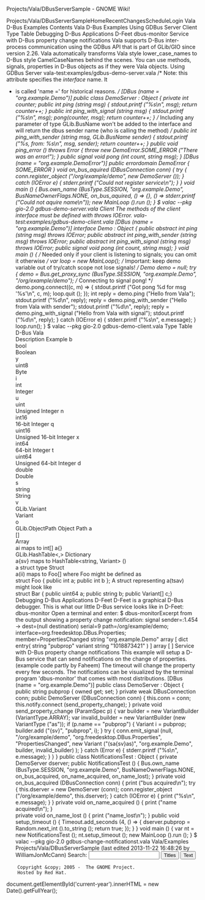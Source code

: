 Projects/Vala/DBusServerSample - GNOME Wiki!
<!--
var search_hint = "Search";
//-->
Projects/Vala/DBusServerSampleHomeRecentChangesScheduleLogin
Vala D-Bus Examples
Contents
Vala D-Bus Examples
Using GDBus
Server
Client
Type Table
Debugging D-Bus Applications
D-Feet
dbus-monitor
Service with D-Bus property change notifications Vala supports D-Bus inter-process communication using the GDBus API that is part of GLib/GIO since version 2.26. Vala automatically transforms Vala style lower_case_names to D-Bus style CamelCaseNames behind the scenes.  You can use methods, signals, properties in D-Bus objects as if they were Vala objects. 
Using GDBus
Server
vala-test:examples/gdbus-demo-server.vala /* Note: this attribute specifies the _interface_ name.  It
 * is called 'name =' for historical reasons.
 */
[DBus (name = &quot;org.example.Demo&quot;)]
public class DemoServer : Object {
    private int counter;
    public int ping (string msg) {
        stdout.printf (&quot;%s\n&quot;, msg);
        return counter++;
    }
    public int ping_with_signal (string msg) {
        stdout.printf (&quot;%s\n&quot;, msg);
        pong(counter, msg);
        return counter++;
    }
    /* Including any parameter of type GLib.BusName won't be added to the
       interface and will return the dbus sender name (who is calling the method) */
    public int ping_with_sender (string msg, GLib.BusName sender) {
        stdout.printf (&quot;%s, from: %s\n&quot;, msg, sender);
        return counter++;
    }
    public void ping_error () throws Error {
        throw new DemoError.SOME_ERROR (&quot;There was an error!&quot;);
    }
    public signal void pong (int count, string msg);
}
[DBus (name = &quot;org.example.DemoError&quot;)]
public errordomain DemoError
{
    SOME_ERROR
}
void on_bus_aquired (DBusConnection conn) {
    try {
        conn.register_object (&quot;/org/example/demo&quot;, new DemoServer ());
    } catch (IOError e) {
        stderr.printf (&quot;Could not register service\n&quot;);
    }
}
void main () {
    Bus.own_name (BusType.SESSION, &quot;org.example.Demo&quot;, BusNameOwnerFlags.NONE,
                  on_bus_aquired,
                  () =&gt; {},
                  () =&gt; stderr.printf (&quot;Could not aquire name\n&quot;));
    new MainLoop ().run ();
}
$ valac --pkg gio-2.0 gdbus-demo-server.vala
Client
The methods of the client interface must be defined with throws IOError. vala-test:examples/gdbus-demo-client.vala [DBus (name = &quot;org.example.Demo&quot;)]
interface Demo : Object {
    public abstract int ping (string msg) throws IOError;
    public abstract int ping_with_sender (string msg) throws IOError;
    public abstract int ping_with_signal (string msg) throws IOError;
    public signal void pong (int count, string msg);
}
void main () {
    /* Needed only if your client is listening to signals; you can omit it otherwise */
    var loop = new MainLoop();
    /* Important: keep demo variable out of try/catch scope not lose signals! */
    Demo demo = null;
    try {
        demo = Bus.get_proxy_sync (BusType.SESSION, &quot;org.example.Demo&quot;,
                                                    &quot;/org/example/demo&quot;);
        /* Connecting to signal pong! */
        demo.pong.connect((c, m) =&gt; {
            stdout.printf (&quot;Got pong %d for msg '%s'\n&quot;, c, m);
            loop.quit ();
        });
        int reply = demo.ping (&quot;Hello from Vala&quot;);
        stdout.printf (&quot;%d\n&quot;, reply);
        reply = demo.ping_with_sender (&quot;Hello from Vala with sender&quot;);
        stdout.printf (&quot;%d\n&quot;, reply);
        reply = demo.ping_with_signal (&quot;Hello from Vala with signal&quot;);
        stdout.printf (&quot;%d\n&quot;, reply);
    } catch (IOError e) {
        stderr.printf (&quot;%s\n&quot;, e.message);
    }
    loop.run();
}
$ valac --pkg gio-2.0 gdbus-demo-client.vala
Type Table
   D-Bus 
   Vala        
   Description 
   Example 
   b         
   bool            
   Boolean     
   y         
   uint8           
   Byte        
   i         
   int             
   Integer     
   u         
   uint            
   Unsigned Integer 
   n         
   int16           
   16-bit Integer 
   q         
   uint16          
   Unsigned 16-bit Integer 
   x         
   int64           
   64-bit Integer 
   t         
   uint64          
   Unsigned 64-bit Integer 
   d         
   double          
   Double      
   s         
   string          
   String      
   v         
   GLib.Variant    
   Variant     
   o         
   GLib.ObjectPath 
   Object Path 
   a         
   []              
   Array       
   ai maps to int[] 
   a{}       
   GLib.HashTable&lt;,&gt; 
   Dictionary  
   a{sv} maps to HashTable&lt;string,&nbsp;Variant&gt; 
   ()        
   a struct type 
   Struct      
   a(ii) maps to Foo[] where Foo might be defined as
struct&nbsp;Foo&nbsp;{&nbsp;public&nbsp;int&nbsp;a;&nbsp;public&nbsp;int&nbsp;b&nbsp;};
A struct representing a(tsav) might look like
struct&nbsp;Bar&nbsp;{&nbsp;public&nbsp;uint64&nbsp;a;&nbsp;public&nbsp;string&nbsp;b;&nbsp;public&nbsp;Variant[]&nbsp;c;} 
Debugging D-Bus Applications
D-Feet
D-Feet is a graphical D-Bus debugger.  This is what our little D-Bus service looks like in D-Feet:  
dbus-monitor
Open a terminal and enter: $ dbus-monitorExcerpt from the output showing a property change notification: signal sender=:1.454 -&gt; dest=(null destination) serial=9 path=/org/example/demo; interface=org.freedesktop.DBus.Properties; member=PropertiesChanged
   string &quot;org.example.Demo&quot;
   array [
      dict entry(
         string &quot;pubprop&quot;
         variant             string &quot;1018873421&quot;
      )
   ]
   array [
   ]
Service with D-Bus property change notifications
This example will setup a D-Bus service that can send notifications on the change of properties. (example code partly by Faheem) The timeout will change the property every few seconds. The notifications can be visualized by the terminal program 'dbus-monitor' that comes with most distributions.  [DBus (name = &quot;org.example.Demo&quot;)]
public class DemoServer : Object {
    public string pubprop { owned get; set; }
    private weak DBusConnection conn;
    public DemoServer (DBusConnection conn) {
        this.conn = conn;
        this.notify.connect (send_property_change);
    }
    private void send_property_change (ParamSpec p) {
        var builder = new VariantBuilder (VariantType.ARRAY);
        var invalid_builder = new VariantBuilder (new VariantType (&quot;as&quot;));
        if (p.name == &quot;pubprop&quot;) {
            Variant i = pubprop;
            builder.add (&quot;{sv}&quot;, &quot;pubprop&quot;, i);
        }
        try {
            conn.emit_signal (null, 
                              &quot;/org/example/demo&quot;, 
                              &quot;org.freedesktop.DBus.Properties&quot;, 
                              &quot;PropertiesChanged&quot;, 
                              new Variant (&quot;(sa{sv}as)&quot;, 
                                           &quot;org.example.Demo&quot;, 
                                           builder, 
                                           invalid_builder)
                              );
        } catch (Error e) {
            stderr.printf (&quot;%s\n&quot;, e.message);
        }
    }
}
public class NotificationsTest : Object {
    private DemoServer dserver;
    public NotificationsTest () {
        Bus.own_name (BusType.SESSION, &quot;org.example.Demo&quot;, BusNameOwnerFlags.NONE,
                      on_bus_acquired, on_name_acquired, on_name_lost);
    }
    private void on_bus_acquired (DBusConnection conn) {
        print (&quot;bus acquired\n&quot;);
        try {
            this.dserver = new DemoServer (conn);
            conn.register_object (&quot;/org/example/demo&quot;, this.dserver);
        } catch (IOError e) {
            print (&quot;%s\n&quot;, e.message);
        }
    }
    private void on_name_acquired () {
        print (&quot;name acquired\n&quot;);
    }  
    private void on_name_lost () {
        print (&quot;name_lost\n&quot;);
    }
    public void setup_timeout () {
        Timeout.add_seconds (4, () =&gt; {
            dserver.pubprop = Random.next_int ().to_string ();
            return true;
        });
    }
}
void main () {
    var nt = new NotificationsTest ();
    nt.setup_timeout ();
    new MainLoop ().run ();
}
$ valac --pkg gio-2.0 gdbus-change-notificationst.vala Vala/Examples Projects/Vala/DBusServerSample  (last edited 2013-11-22 16:48:26 by WilliamJonMcCann)
Search:
<input id="searchinput" type="text" name="value" value="" size="20"
    onfocus="searchFocus(this)" onblur="searchBlur(this)"
    onkeyup="searchChange(this)" onchange="searchChange(this)" alt="Search">
<input id="titlesearch" name="titlesearch" type="submit"
    value="Titles" alt="Search Titles">
<input id="fullsearch" name="fullsearch" type="submit"
    value="Text" alt="Search Full Text">
<!--// Initialize search form
var f = document.getElementById('searchform');
f.getElementsByTagName('label')[0].style.display = 'none';
var e = document.getElementById('searchinput');
searchChange(e);
searchBlur(e);
//-->
        Copyright &copy; 2005 -  The GNOME Project.
        Hosted by Red Hat.
  document.getElementById('current-year').innerHTML = new Date().getFullYear();
